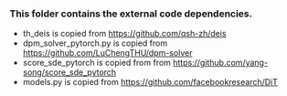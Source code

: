 ### This folder contains the external code dependencies.
- th_deis is copied from https://github.com/qsh-zh/deis
- dpm_solver_pytorch.py is copied from https://github.com/LuChengTHU/dpm-solver
- score_sde_pytorch is copied from from https://github.com/yang-song/score_sde_pytorch
- models.py is copied from https://github.com/facebookresearch/DiT
